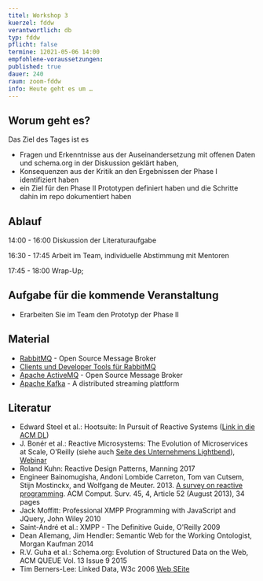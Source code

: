 ```yaml
---
titel: Workshop 3
kuerzel: fddw
verantwortlich: db
typ: fddw
pflicht: false
termine: 12021-05-06 14:00
empfohlene-voraussetzungen: 
published: true
dauer: 240
raum: zoom-fddw
info: Heute geht es um …
---
```


## Worum geht es?
Das Ziel des Tages ist es
- Fragen und Erkenntnisse aus der Auseinandersetzung mit offenen Daten und schema.org in der Diskussion geklärt haben,
- Konsequenzen aus der Kritik an den Ergebnissen der Phase I identifiziert haben
- ein Ziel für den Phase II Prototypen definiert haben und die Schritte dahin im repo dokumentiert haben

## Ablauf

14:00 - 16:00 Diskussion der Literaturaufgabe

16:30 - 17:45 Arbeit im Team, individuelle Abstimmung mit Mentoren

17:45 - 18:00 Wrap-Up; 

## Aufgabe für die kommende Veranstaltung

- Erarbeiten Sie im Team den Prototyp der Phase II

## Material
- [RabbitMQ](https://www.rabbitmq.com/) - Open Source Message Broker
- [Clients und Developer Tools für RabbitMQ](https://www.rabbitmq.com/devtools.html)
- [Apache ActiveMQ](https://github.com/apache/activemq) - Open Source Message Broker
- [Apache Kafka](http://kafka.apache.org/) - A distributed streaming plattform



## Literatur
- Edward Steel et al.: Hootsuite: In Pursuit of Reactive Systems ([Link in die ACM DL](https://dlnext.acm.org/doi/abs/10.1145/3121437.3131240))
- J. Bonér et al.: Reactive Microsystems: The Evolution of Microservices at Scale, O'Reilly (siehe auch [Seite des Unternehmens Lightbend](https://www.lightbend.com/ebooks/reactive-microsystems-evolution-of-microservices-scalability-oreilly)), [Webinar](https://on.acm.org/c/acm-learning-webinars)
- Roland Kuhn: Reactive Design Patterns, Manning 2017
- Engineer Bainomugisha, Andoni Lombide Carreton, Tom van Cutsem, Stijn Mostinckx, and Wolfgang de Meuter. 2013. [A survey on reactive programming](http://dx.doi.org/10.1145/2501654.2501666). ACM Comput. Surv. 45, 4, Article 52 (August 2013), 34 pages
- Jack Moffitt: Professional XMPP Programming with JavaScript and JQuery, John Wiley 2010
- Saint-André et al.: XMPP - The Definitive Guide, O'Reilly 2009
- Dean Allemang, Jim Hendler: Semantic Web for the Working Ontologist, Morgan Kaufman 2014
- R.V. Guha et al.: Schema.org: Evolution of Structured Data on the Web, ACM QUEUE Vol. 13 Issue 9 2015
- Tim Berners-Lee: Linked Data, W3c 2006 [Web SEite](https://www.w3.org/DesignIssues/LinkedData)
